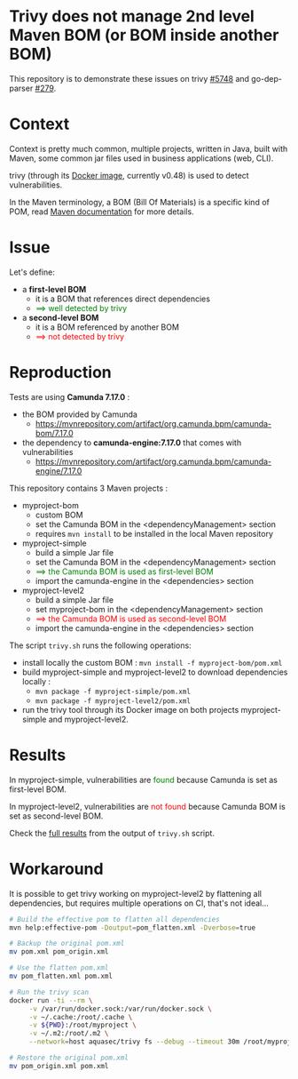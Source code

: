 # Trivy does not manage 2nd level Maven BOM (or BOM inside another BOM)

This repository is to demonstrate these issues on trivy [#5748](https://github.com/aquasecurity/trivy/discussions/5748) and go-dep-parser [#279](https://github.com/aquasecurity/go-dep-parser/issues/279).

# Context
Context is pretty much common, multiple projects, written in Java, built with Maven, some common jar files used in business applications (web, CLI).

trivy (through its [Docker image](https://hub.docker.com/r/aquasec/trivy), currently v0.48) is used to detect vulnerabilities.

In the Maven terminology, a BOM (Bill Of Materials) is a specific kind of POM, read [Maven documentation](https://maven.apache.org/guides/introduction/introduction-to-dependency-mechanism.html#bill-of-materials-bom-poms) for more details.


# Issue

Let's define:
- a **first-level BOM**
  - it is a BOM that references direct dependencies
  - <span style="color: green">==> well detected by trivy</span>
- a **second-level BOM**
  - it is a BOM referenced by another BOM
  - <span style="color: red">==> not detected by trivy</span>


# Reproduction

Tests are using **Camunda 7.17.0** :
- the BOM provided by Camunda 
  - https://mvnrepository.com/artifact/org.camunda.bpm/camunda-bom/7.17.0
- the dependency to **camunda-engine:7.17.0** that comes with vulnerabilities
    - https://mvnrepository.com/artifact/org.camunda.bpm/camunda-engine/7.17.0


This repository contains 3 Maven projects :
- myproject-bom
  - custom BOM
  - set the Camunda BOM in the &lt;dependencyManagement&gt; section
  - requires `mvn install` to be installed in the local Maven repository
- myproject-simple
  - build a simple Jar file
  - set the Camunda BOM in the &lt;dependencyManagement&gt; section
  - <span style="color:green">==> the Camunda BOM is used as first-level BOM</span>
  - import the camunda-engine in the &lt;dependencies&gt; section
- myproject-level2
  - build a simple Jar file
  - set myproject-bom in the &lt;dependencyManagement&gt; section
  - <span style="color:red">==> the Camunda BOM is used as second-level BOM</span>
  - import the camunda-engine in the &lt;dependencies&gt; section

The script `trivy.sh` runs the following operations:
- install locally the custom BOM : `mvn install -f myproject-bom/pom.xml`
- build myproject-simple and myproject-level2 to download dependencies locally :
  - `mvn package -f myproject-simple/pom.xml`
  - `mvn package -f myproject-level2/pom.xml`
- run the trivy tool through its Docker image on both projects myproject-simple and myproject-level2.


# Results

In myproject-simple, vulnerabilities are <span style="color:green">found</span> because Camunda is set as first-level BOM.

In myproject-level2, vulnerabilities are <span style="color:red">not found</span> because Camunda BOM is set as second-level BOM.

Check the [full results](results.txt) from the output of `trivy.sh` script.

# Workaround

It is possible to get trivy working on myproject-level2 by flattening all dependencies, but requires multiple operations on CI, that's not ideal...

```bash
# Build the effective pom to flatten all dependencies
mvn help:effective-pom -Doutput=pom_flatten.xml -Dverbose=true

# Backup the original pom.xml
mv pom.xml pom_origin.xml

# Use the flatten pom.xml
mv pom_flatten.xml pom.xml

# Run the trivy scan
docker run -ti --rm \
     -v /var/run/docker.sock:/var/run/docker.sock \
     -v ~/.cache:/root/.cache \
     -v ${PWD}:/root/myproject \
     -v ~/.m2:/root/.m2 \
     --network=host aquasec/trivy fs --debug --timeout 30m /root/myproject

# Restore the original pom.xml
mv pom_origin.xml pom.xml
```
